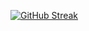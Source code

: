 [![GitHub Streak](https://streak-stats.demolab.com?user=ShurCGHung&theme=tokyonight&border_radius=5&card_width=1100)](https://git.io/streak-stats)

<!--
**ShurCGHung/ShurCGHung** is a ✨ _special_ ✨ repository because its `README.md` (this file) appears on your GitHub profile.

Here are some ideas to get you started:

- 🔭 I’m currently working on ...
- 🌱 I’m currently learning ...
- 👯 I’m looking to collaborate on ...
- 🤔 I’m looking for help with ...
- 💬 Ask me about ...
- 📫 How to reach me: ...
- 😄 Pronouns: ...
- ⚡ Fun fact: ...
-->

